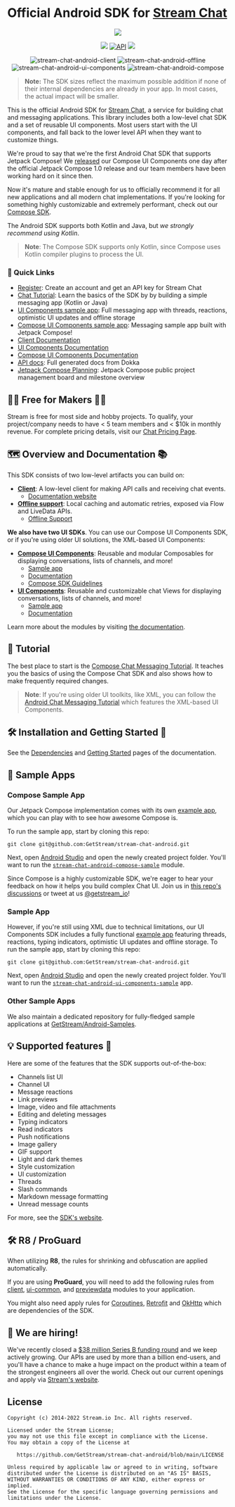# Official Android SDK for [Stream Chat](https://getstream.io/chat/sdk/android/)

<p align="center">
  <a href="https://getstream.io/tutorials/android-chat/">
    <img src="/docs/sdk-hero-android.png"/>
  </a>
</p>

<p align="center">
  <a href="https://github.com/GetStream/stream-chat-android/actions"><img src="https://github.com/GetStream/stream-chat-android/workflows/Build%20and%20test/badge.svg" /></a>
  <a href="https://android-arsenal.com/api?level=21"><img alt="API" src="https://img.shields.io/badge/API-21%2B-brightgreen.svg?style=flat"/></a>
  <a href="https://github.com/GetStream/stream-chat-android/releases"><img src="https://img.shields.io/github/v/release/GetStream/stream-chat-android" /></a>
</p>

<div align="center">

![stream-chat-android-client](https://img.shields.io/badge/stream--chat--android--client-3.16%20MB-lightgreen)
![stream-chat-android-offline](https://img.shields.io/badge/stream--chat--android--offline-3.37%20MB-lightgreen)
![stream-chat-android-ui-components](https://img.shields.io/badge/stream--chat--android--ui--components-7.86%20MB-lightgreen)
![stream-chat-android-compose](https://img.shields.io/badge/stream--chat--android--compose-8.74%20MB-lightgreen)

</div>

> **Note:** The SDK sizes reflect the maximum possible addition if none of their internal dependencies are already in your app. In most cases, the actual impact will be smaller.

This is the official Android SDK for [Stream Chat](https://getstream.io/chat/sdk/android/), a service for building chat and messaging applications. This library includes both a low-level chat SDK and a set of reusable UI components. Most users start with the UI components, and fall back to the lower level API when they want to customize things.

We're proud to say that we're the first Android Chat SDK that supports Jetpack Compose! We [released](https://github.com/GetStream/stream-chat-android/releases/tag/4.15.0) our Compose UI Components one day after the official Jetpack Compose 1.0 release and our team members have been working hard on it since then.

Now it's mature and stable enough for us to officially recommend it for all new applications and all modern chat implementations. If you're looking for something highly customizable and extremely performant, check out our [Compose SDK](https://getstream.io/chat/sdk/compose/).

The Android SDK supports both Kotlin and Java, but *we strongly recommend using Kotlin*.

> **Note**: The Compose SDK supports only Kotlin, since Compose uses Kotlin compiler plugins to process the UI.

### 🔗 Quick Links

* [Register](https://getstream.io/chat/trial/): Create an account and get an API key for Stream Chat
* [Chat Tutorial](https://getstream.io/tutorials/android-chat/#kotlin): Learn the basics of the SDK by by building a simple messaging app (Kotlin or Java)
* [UI Components sample app](/stream-chat-android-ui-components-sample): Full messaging app with threads, reactions, optimistic UI updates and offline storage
* [Compose UI Components sample app](/stream-chat-android-compose-sample): Messaging sample app built with Jetpack Compose!
* [Client Documentation](https://getstream.io/chat/docs/android/?language=kotlin)
* [UI Components Documentation](https://getstream.io/chat/docs/sdk/android/)
* [Compose UI Components Documentation](https://getstream.io/chat/docs/sdk/android/compose/overview/)
* [API docs](https://getstream.github.io/stream-chat-android/): Full generated docs from Dokka
* [Jetpack Compose Planning](https://github.com/orgs/GetStream/projects/6): Jetpack Compose public project management board and milestone overview

## 👩‍💻 Free for Makers 👨‍💻

Stream is free for most side and hobby projects. To qualify, your project/company needs to have < 5 team members and < $10k in monthly revenue.
For complete pricing details, visit our [Chat Pricing Page](https://getstream.io/chat/pricing/).

## 🗺️ Overview and Documentation 📚

This SDK consists of two low-level artifacts you can build on:

- [**Client**](/stream-chat-android-client): A low-level client for making API calls and receiving chat events.
    - [Documentation website](https://getstream.io/chat/docs/android/?language=kotlin)
- [**Offline support**](/stream-chat-android-offline): Local caching and automatic retries, exposed via Flow and LiveData APIs.
    - [Offline Support](https://getstream.io/chat/docs/sdk/android/client/guides/offline-support/)

**We also have two UI SDKs**. You can use our Compose UI Components SDK, or if you're using older UI solutions, the XML-based UI Components:

- [**Compose UI Components**](/stream-chat-android-compose): Reusable and modular Composables for displaying conversations, lists of channels, and more!
  - [Sample app](/stream-chat-android-compose-sample)
  - [Documentation](https://getstream.io/chat/docs/sdk/android/compose/overview/)
  - [Compose SDK Guidelines](/stream-chat-android-compose/GUIDELINES.md)
- [**UI Components**](/stream-chat-android-ui-components): Reusable and customizable chat Views for displaying conversations, lists of channels, and more!
  - [Sample app](/stream-chat-android-ui-components-sample)
  - [Documentation](https://getstream.io/chat/docs/sdk/android/ui/overview/)

Learn more about the modules by visiting [the documentation](https://getstream.io/chat/docs/sdk/android/).

## 📖 Tutorial

The best place to start is the [Compose Chat Messaging Tutorial](https://getstream.io/chat/compose/tutorial/). It teaches you the basics of using the Compose Chat SDK and also shows how to make frequently required changes.

>  **Note**: If you're using older UI toolkits, like XML, you can follow the [Android Chat Messaging Tutorial](https://getstream.io/tutorials/android-chat/) which features the XML-based UI Components.

## 🛠️ Installation and Getting Started 🚀

See the [Dependencies](https://getstream.io/chat/docs/sdk/android/basics/dependencies/) and [Getting Started](https://getstream.io/chat/docs/sdk/android/client/overview/) pages of the documentation.

## 🔮 Sample Apps

### Compose Sample App

Our Jetpack Compose implementation comes with its own [example app](/stream-chat-android-compose-sample), which you can play with to see how awesome Compose is.

To run the sample app, start by cloning this repo:

```shell
git clone git@github.com:GetStream/stream-chat-android.git
```

Next, open [Android Studio](https://developer.android.com/studio) and open the newly created project folder. You'll want to run the [`stream-chat-android-compose-sample`](/stream-chat-android-compose-sample) module.

Since Compose is a highly customizable SDK, we're eager to hear your feedback on how it helps you build complex Chat UI. Join us in [this repo's discussions](https://github.com/GetStream/stream-chat-android/discussions) or tweet at us [@getstream_io](https://twitter.com/getstream_io)!

### Sample App

However, if you're still using XML due to technical limitations, our UI Components SDK includes a fully functional [example app](/stream-chat-android-ui-components-sample) featuring threads, reactions, typing indicators, optimistic UI updates and offline storage. To run the sample app, start by cloning this repo:

```shell
git clone git@github.com:GetStream/stream-chat-android.git
```

Next, open [Android Studio](https://developer.android.com/studio) and open the newly created project folder. You'll want to run the [`stream-chat-android-ui-components-sample`](/stream-chat-android-ui-components-sample) app.

### Other Sample Apps

We also maintain a dedicated repository for fully-fledged sample applications at [GetStream/Android-Samples](https://github.com/GetStream/Android-Samples).

## 💡 Supported features 🎨

Here are some of the features that the SDK supports out-of-the-box:

- Channels list UI
- Channel UI
- Message reactions
- Link previews
- Image, video and file attachments
- Editing and deleting messages
- Typing indicators
- Read indicators
- Push notifications
- Image gallery
- GIF support
- Light and dark themes
- Style customization
- UI customization
- Threads
- Slash commands
- Markdown message formatting
- Unread message counts

For more, see the [SDK's website](https://getstream.io/chat/sdk/android/).

## 🛠️ R8 / ProGuard

When utilizing **R8**, the rules for shrinking and obfuscation are applied automatically.

If you are using **ProGuard**, you will need to add the following rules from [client](https://github.com/GetStream/stream-chat-android/blob/main/stream-chat-android-client/consumer-proguard-rules.pro), [ui-common](https://github.com/GetStream/stream-chat-android/blob/main/stream-chat-android-ui-common/consumer-proguard-rules.pro), and [previewdata](https://github.com/GetStream/stream-chat-android/blob/main/stream-chat-android-previewdata/consumer-proguard-rules.pro) modules to your application.

You might also need apply rules for [Coroutines](https://github.com/Kotlin/kotlinx.coroutines/blob/master/kotlinx-coroutines-core/jvm/resources/META-INF/proguard/coroutines.pro), [Retrofit](https://github.com/square/retrofit/blob/master/retrofit/src/main/resources/META-INF/proguard/retrofit2.pro) and [OkHttp](https://github.com/square/okhttp/blob/master/okhttp/src/jvmMain/resources/META-INF/proguard/okhttp3.pro) which are dependencies of the SDK.

## 💼 We are hiring!

We've recently closed a [\$38 million Series B funding round](https://techcrunch.com/2021/03/04/stream-raises-38m-as-its-chat-and-activity-feed-apis-power-communications-for-1b-users/) and we keep actively growing.
Our APIs are used by more than a billion end-users, and you'll have a chance to make a huge impact on the product within a team of the strongest engineers all over the world.
Check out our current openings and apply via [Stream's website](https://getstream.io/team/#jobs).

## License

```
Copyright (c) 2014-2022 Stream.io Inc. All rights reserved.

Licensed under the Stream License;
you may not use this file except in compliance with the License.
You may obtain a copy of the License at

   https://github.com/GetStream/stream-chat-android/blob/main/LICENSE

Unless required by applicable law or agreed to in writing, software
distributed under the License is distributed on an "AS IS" BASIS,
WITHOUT WARRANTIES OR CONDITIONS OF ANY KIND, either express or implied.
See the License for the specific language governing permissions and
limitations under the License.
```